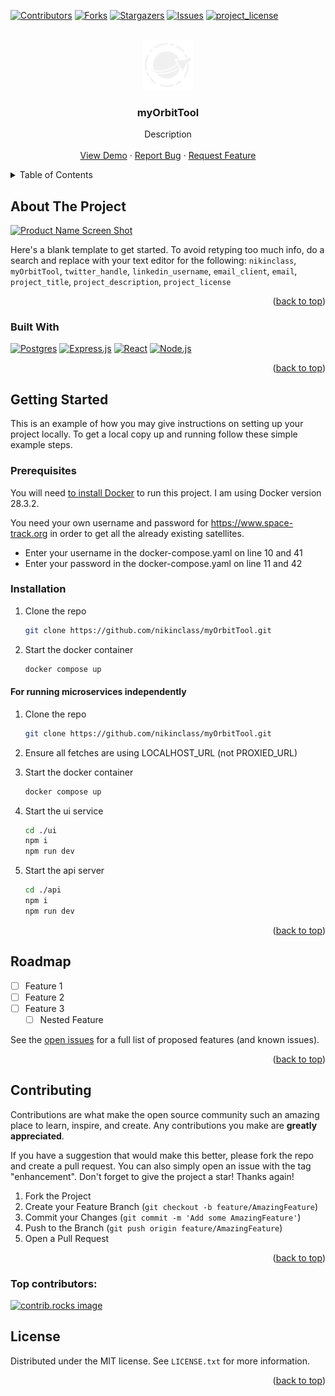 <!-- Improved compatibility of back to top link: See: https://github.com/othneildrew/Best-README-Template/pull/73 -->

<a id="readme-top"></a>
[![Contributors][contributors-shield]][contributors-url]
[![Forks][forks-shield]][forks-url]
[![Stargazers][stars-shield]][stars-url]
[![Issues][issues-shield]][issues-url]
[![project_license][license-shield]][license-url]

<!-- PROJECT LOGO -->
<br />
<div align="center">
  <a href="https://github.com/nikinclass/myOrbitTool">
    <img src="images/logo.png" alt="Logo" width="80" height="80">
  </a>

<h3 align="center">myOrbitTool</h3>

  <p align="center">
    Description
    <br />
    <br />
    <a href="https://github.com/nikinclass/myOrbitTool">View Demo</a>
    &middot;
    <a href="https://github.com/nikinclass/myOrbitTool/issues/new?labels=bug&template=bug-report---.md">Report Bug</a>
    &middot;
    <a href="https://github.com/nikinclass/myOrbitTool/issues/new?labels=enhancement&template=feature-request---.md">Request Feature</a>
  </p>
</div>

<!-- TABLE OF CONTENTS -->
<details>
  <summary>Table of Contents</summary>
  <ol>
    <li>
      <a href="#about-the-project">About The Project</a>
      <ul>
        <li><a href="#built-with">Built With</a></li>
      </ul>
    </li>
    <li>
      <a href="#getting-started">Getting Started</a>
      <ul>
        <li><a href="#prerequisites">Prerequisites</a></li>
        <li><a href="#installation">Installation</a></li>
      </ul>
    </li>
    <li><a href="#usage">Usage</a></li>
    <li><a href="#roadmap">Roadmap</a></li>
    <li><a href="#contributing">Contributing</a></li>
    <li><a href="#license">License</a></li>
    <li><a href="#contact">Contact</a></li>
    <li><a href="#acknowledgments">Acknowledgments</a></li>
  </ol>
</details>

<!-- ABOUT THE PROJECT -->

## About The Project

[![Product Name Screen Shot][product-screenshot]](https://example.com)

Here's a blank template to get started. To avoid retyping too much info, do a search and replace with your text editor for the following: `nikinclass`, `myOrbitTool`, `twitter_handle`, `linkedin_username`, `email_client`, `email`, `project_title`, `project_description`, `project_license`

<p align="right">(<a href="#readme-top">back to top</a>)</p>

### Built With

[![Postgres][Postgres]][Postgres-url]
[![Express.js][Express.js]][Express-url]
[![React][React.js]][React-url]
[![Node.js][Node.js]][Node-url]

<p align="right">(<a href="#readme-top">back to top</a>)</p>

<!-- GETTING STARTED -->

## Getting Started

This is an example of how you may give instructions on setting up your project locally.
To get a local copy up and running follow these simple example steps.

### Prerequisites

You will need [to install Docker](https://docs.docker.com/engine/install/) to run this project. I am using Docker version 28.3.2.

You need your own username and password for https://www.space-track.org in order to get all the already existing satellites.

- Enter your username in the docker-compose.yaml on line 10 and 41
- Enter your password in the docker-compose.yaml on line 11 and 42

### Installation

1. Clone the repo
   ```sh
   git clone https://github.com/nikinclass/myOrbitTool.git
   ```
1. Start the docker container

   ```sh
   docker compose up
   ```

#### For running microservices independently

1. Clone the repo

   ```sh
   git clone https://github.com/nikinclass/myOrbitTool.git
   ```

1. Ensure all fetches are using LOCALHOST_URL (not PROXIED_URL)

1. Start the docker container

   ```sh
   docker compose up
   ```

1. Start the ui service

   ```sh
   cd ./ui
   npm i
   npm run dev
   ```

1. Start the api server
   ```sh
   cd ./api
   npm i
   npm run dev
   ```

<p align="right">(<a href="#readme-top">back to top</a>)</p>

<!-- ROADMAP -->

## Roadmap

- [ ] Feature 1
- [ ] Feature 2
- [ ] Feature 3
  - [ ] Nested Feature

See the [open issues](https://github.com/nikinclass/myOrbitTool/issues) for a full list of proposed features (and known issues).

<p align="right">(<a href="#readme-top">back to top</a>)</p>

<!-- CONTRIBUTING -->

## Contributing

Contributions are what make the open source community such an amazing place to learn, inspire, and create. Any contributions you make are **greatly appreciated**.

If you have a suggestion that would make this better, please fork the repo and create a pull request. You can also simply open an issue with the tag "enhancement".
Don't forget to give the project a star! Thanks again!

1. Fork the Project
2. Create your Feature Branch (`git checkout -b feature/AmazingFeature`)
3. Commit your Changes (`git commit -m 'Add some AmazingFeature'`)
4. Push to the Branch (`git push origin feature/AmazingFeature`)
5. Open a Pull Request

<p align="right">(<a href="#readme-top">back to top</a>)</p>

### Top contributors:

<a href="https://github.com/nikinclass/myOrbitTool/graphs/contributors">
  <img src="https://contrib.rocks/image?repo=nikinclass/myOrbitTool" alt="contrib.rocks image" />
</a>

<!-- LICENSE -->

## License

Distributed under the MIT license. See `LICENSE.txt` for more information.

<p align="right">(<a href="#readme-top">back to top</a>)</p>

<!-- MARKDOWN LINKS & IMAGES -->
<!-- https://www.markdownguide.org/basic-syntax/#reference-style-links -->

[contributors-shield]: https://img.shields.io/github/contributors/nikinclass/myOrbitTool.svg?style=for-the-badge
[contributors-url]: https://github.com/nikinclass/myOrbitTool/graphs/contributors
[forks-shield]: https://img.shields.io/github/forks/nikinclass/myOrbitTool.svg?style=for-the-badge
[forks-url]: https://github.com/nikinclass/myOrbitTool/network/members
[stars-shield]: https://img.shields.io/github/stars/nikinclass/myOrbitTool.svg?style=for-the-badge
[stars-url]: https://github.com/nikinclass/myOrbitTool/stargazers
[issues-shield]: https://img.shields.io/github/issues/nikinclass/myOrbitTool.svg?style=for-the-badge
[issues-url]: https://github.com/nikinclass/myOrbitTool/issues
[license-shield]: https://img.shields.io/github/license/nikinclass/myOrbitTool.svg?style=for-the-badge
[license-url]: https://github.com/nikinclass/myOrbitTool/blob/master/LICENSE.txt
[linkedin-shield]: https://img.shields.io/badge/-LinkedIn-black.svg?style=for-the-badge&logo=linkedin&colorB=555
[linkedin-url]: https://linkedin.com/in/linkedin_username
[product-screenshot]: images/screenshot.png
[Postgres]: https://img.shields.io/badge/Postgres-336791?style=for-the-badge&logo=postgresql&logoColor=white
[Postgres-url]: https://reactjs.org/
[Express.js]: https://img.shields.io/badge/Express.js-000000?style=for-the-badge&logo=express&logoColor=white
[Express-url]: https://reactjs.org/
[React.js]: https://img.shields.io/badge/React-20232A?style=for-the-badge&logo=react&logoColor=61DAFB
[React-url]: https://reactjs.org/
[Node.js]: https://img.shields.io/badge/node.js-339933?style=for-the-badge&logo=Node.js&logoColor=white
[Node-url]: https://reactjs.org/
